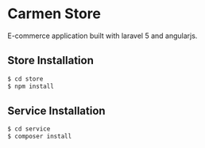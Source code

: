 # Carmen Store

E-commerce application built with laravel 5 and angularjs.

## Store Installation

```bash
$ cd store
$ npm install
```

## Service Installation

```bash
$ cd service
$ composer install
```